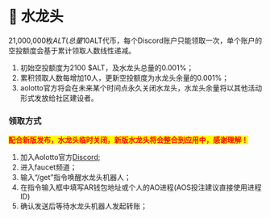 # 🚰 水龙头

21,000,000枚$ALT(总量10%)通过水龙头程序免费空投给用户，加入**Aolotto**官方[Discord](https://discord.com/invite/BFhkUCRjmF)即可免费获取$ALT代币，每个Discord账户只能领取一次，单个账户的空投额度会基于累计领取人数线性递减。

1. 初始空投额度为2100 $ALT，及水龙头总量的0.001%；
2. 累积领取人数每增加10人，更新空投额度为水龙头余量的0.001%；
3. aolotto官方将会在未来某个时间点永久关闭水龙头，水龙头余量将以其他活动形式发放给社区建设者。

### 领取方式

<mark style="color:red;">**配合新版发布，水龙头临时关闭，新版水龙头将会整合到应用中，感谢理解！**</mark>

1. 加入Aolotto官方[Discord](https://discord.com/invite/BFhkUCRjmF);
2. 进入faucet频道；
3. 输入“/get”指令唤醒水龙头机器人；
4. 在指令输入框中填写AR钱包地址或个人的AO进程(AOS投注建议直接使用进程ID)
5. 确认发送后等待水龙头机器人发起转账；

